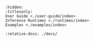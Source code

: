 ```{toctree}
:hidden:
:titlesonly:
User Guide <./user-guide/index>
Inference Runtimes <./runtimes/index>
Examples <./examples/index>
```

```{include} ../README.md
:relative-docs: ./docs/
```
